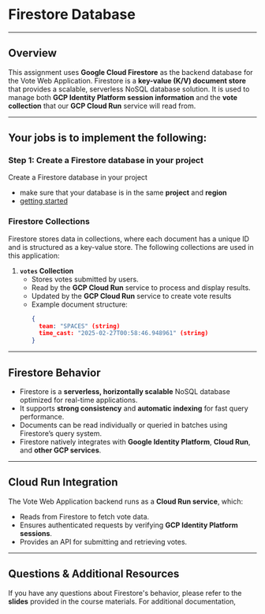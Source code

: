# Firestore Database

---

## Overview

This assignment uses **Google Cloud Firestore** as the backend database for the
Vote Web Application. Firestore is a **key-value (K/V) document store** that provides
a scalable, serverless NoSQL database solution. It is used to manage both **GCP
Identity Platform session information** and the **vote collection** that our
**GCP Cloud Run** service will read from.

---

## **__Your jobs is to implement the following:__**

### Step 1: Create a Firestore database in your project
Create a Firestore database in your project
- make sure that your database is in the same **project** and **region**
- [getting started](https://firebase.google.com/docs/firestore/quickstart)

### Firestore Collections
Firestore stores data in collections, where each document has a unique ID and
is structured as a key-value store. The following collections are used in this
application:

1. **`votes` Collection**
   - Stores votes submitted by users.
   - Read by the **GCP Cloud Run** service to process and display results.
   - Updated by the **GCP Cloud Run** service to create vote results
   - Example document structure:
     ```json
     {
       team: "SPACES" (string)
       time_cast: "2025-02-27T00:58:46.948961" (string)
     }
     ```
---

## Firestore Behavior
- Firestore is a **serverless, horizontally scalable** NoSQL database optimized
  for real-time applications.
- It supports **strong consistency** and **automatic indexing** for fast query
  performance.
- Documents can be read individually or queried in batches using Firestore’s
  query system.
- Firestore natively integrates with **Google Identity Platform**, **Cloud
  Run**, and **other GCP services**.

---

## Cloud Run Integration
The Vote Web Application backend runs as a **Cloud Run service**, which:
- Reads from Firestore to fetch vote data.
- Ensures authenticated requests by verifying **GCP Identity Platform
  sessions**.
- Provides an API for submitting and retrieving votes.

---

## Questions & Additional Resources
If you have any questions about Firestore's behavior, please refer to the
**slides** provided in the course materials. For additional documentation,

